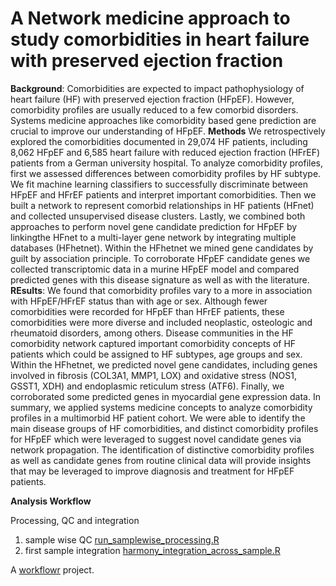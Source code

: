 # A Network medicine approach to study comorbidities in heart failure with preserved ejection fraction


**Background**:
Comorbidities are expected to impact pathophysiology of heart failure (HF) with preserved ejection fraction (HFpEF). However, comorbidity profiles are usually reduced to a few comorbid disorders. Systems medicine approaches like comorbidity based gene prediction are crucial to improve our understanding of HFpEF. 
**Methods**
We retrospectively explored the comorbidities documented in 29,074 HF patients, including 8,062 HFpEF and 6,585 heart failure with reduced ejection fraction (HFrEF) patients from a German university hospital. To analyze comorbidity profiles, first we assessed differences between comorbidity profiles by HF subtype. We fit machine learning classifiers to successfully discriminate between HFpEF and HFrEF patients and interpret important comorbidities. Then we built a network to represent comorbid relationships in HF patients (HFnet) and collected unsupervised disease clusters. Lastly, we combined both approaches to perform novel gene candidate prediction for HFpEF by linkingthe HFnet to a multi-layer gene network by integrating multiple databases (HFhetnet). Within the HFhetnet we mined gene candidates by guilt by association principle. To corroborate HFpEF candidate genes we collected transcriptomic data in a murine HFpEF model and compared predicted genes with this disease signature as well as with the literature.
**REsults**: 
We found that comorbidity profiles vary to a more in association with HFpEF/HFrEF status than with age or sex. Although fewer comorbidities were recorded for HFpEF than HFrEF patients, these comorbidities were more diverse and included neoplastic, osteologic and rheumatoid disorders, among others. Disease communities in the HF comorbidity network captured important comorbidity concepts of HF patients which could be assigned to HF subtypes, age groups and sex. Within the HFhetnet, we predicted novel gene candidates, including genes involved in fibrosis (COL3A1, MMP1, LOX) and oxidative stress (NOS1, GSST1, XDH) and endoplasmic reticulum stress (ATF6). Finally, we corroborated some predicted genes in myocardial gene expression data. 
In summary, we applied systems medicine concepts to analyze comorbidity profiles in a multimorbid HF patient cohort. We were able to identify the main disease groups of HF comorbidities, and distinct comorbidity profiles for HFpEF which were leveraged to suggest novel candidate genes via network propagation. The identification of distinctive comorbidity profiles as well as candidate genes from routine clinical data will provide insights that may be leveraged to improve diagnosis and treatment for  HFpEF patients.




**Analysis Workflow**

Processing, QC and integration
1) sample wise QC [run_samplewise_processing.R](https://github.com/saezlab/scell_hfpef/blob/main/analysis/sample_integration/run_sample_wise_preprocessing.R) 
2) first sample integration [harmony_integration_across_sample.R](https://github.com/saezlab/scell_hfpef/blob/main/analysis/sample_integration/harmony_integration_across_sample.R)



A [workflowr][] project.

[workflowr]: https://github.com/jdblischak/workflowr
